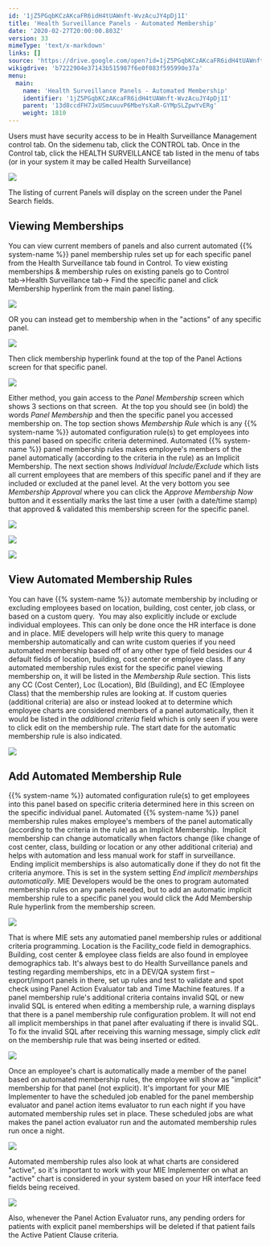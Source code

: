 ```yaml
---
id: '1jZ5PGqbKCzAKcaFR6idH4tUAWnft-WvzAcuJY4pDj1I'
title: 'Health Surveillance Panels - Automated Membership'
date: '2020-02-27T20:00:00.803Z'
version: 33
mimeType: 'text/x-markdown'
links: []
source: 'https://drive.google.com/open?id=1jZ5PGqbKCzAKcaFR6idH4tUAWnft-WvzAcuJY4pDj1I'
wikigdrive: 'b7222904e37143b515987f6e0f083f595990e37a'
menu:
  main:
    name: 'Health Surveillance Panels - Automated Membership'
    identifier: '1jZ5PGqbKCzAKcaFR6idH4tUAWnft-WvzAcuJY4pDj1I'
    parent: '13d8ccdFH7JxUSmcuuvP6MbeYsXaR-GYMpSLZpwYvERg'
    weight: 1810
---
```

Users must have security access to be in Health Surveillance Management control tab. On the sidemenu tab, click the CONTROL tab. Once in the Control tab, click the HEALTH SURVEILLANCE tab listed in the menu of tabs (or in your system it may be called Health Surveillance)

![](../health-surveillance-panels-automated-membership.assets/100002010000053F000001946B012D226089705B.png)

The listing of current Panels will display on the screen under the Panel Search fields.

## Viewing Memberships

You can view current members of panels and also current automated {{% system-name %}} panel membership rules set up for each specific panel from the Health Surveillance tab found in Control.
To view existing memberships & membership rules on existing panels go to Control tab→Health Surveillance tab→ Find the specific panel and click Membership hyperlink from the main panel listing.

![](../health-surveillance-panels-automated-membership.assets/100002010000042B0000009D76F89B671B7210CA.png)

OR you can instead get to membership when in the "actions" of any specific panel.

![](../health-surveillance-panels-automated-membership.assets/100002010000042500000094ACB96F8D8ED86ECF.png)

Then click membership hyperlink found at the top of the Panel Actions screen for that specific panel.

![](../health-surveillance-panels-automated-membership.assets/1000020100000459000000EBD430A47C6195FC9B.png)

Either method, you gain access to the *Panel Membership* screen which shows 3 sections on that screen.  At the top you should see (in bold) the words *Panel Membership* and then the specific panel you accessed membership on.
The top section shows *Membership Rule* which is any {{% system-name %}} automated configuration rule(s) to get employees into this panel based on specific criteria determined. Automated {{% system-name %}} panel membership rules makes employee's members of the panel automatically (according to the criteria in the rule) as an Implicit Membership.
The next section shows *Individual Include/Exclude* which lists all current employees that are members of this specific panel and if they are included or excluded at the panel level.
At the very bottom you see *Membership Approval* where you can click the *Approve Membership Now* button and it essentially marks the last time a user (with a date/time stamp) that approved & validated this membership screen for the specific panel.

![](../health-surveillance-panels-automated-membership.assets/10000201000004540000011776BDB69687794A3B.png)


![](../health-surveillance-panels-automated-membership.assets/10000201000000D70000004F9263040C6BC7887F.png)


![](../health-surveillance-panels-automated-membership.assets/10000201000001040000004E4F6980F42045AE08.png)


## View Automated Membership Rules

You can have {{% system-name %}} automate membership by including or excluding employees based on location, building, cost center, job class, or based on a custom query.  You may also explicitly include or exclude individual employees. This can only be done once the HR interface is done and in place. MIE developers will help write this query to manage membership automatically and can write custom queries if you need automated membership based off of any other type of field besides our 4 default fields of location, building, cost center or employee class.
If any automated membership rules exist for the specific panel viewing membership on, it will be listed in the *Membership Rule* section. This lists any CC (Cost Center), Loc (Location), Bld (Building), and EC (Employee Class) that the membership rules are looking at. If custom queries (additional criteria) are also or instead looked at to determine which employee charts are considered members of a panel automatically, then it would be listed in the *additional criteria* field which is only seen if you were to click edit on the membership rule. The start date for the automatic membership rule is also indicated.

![](../health-surveillance-panels-automated-membership.assets/100002010000040A0000007414E7212513B371E7.png)


## Add Automated Membership Rule

{{% system-name %}} automated configuration rule(s) to get employees into this panel based on specific criteria determined here in this screen on the specific individual panel. Automated {{% system-name %}} panel membership rules makes employee's members of the panel automatically (according to the criteria in the rule) as an Implicit Membership.  Implicit membership can change automatically when factors change (like change of cost center, class, building or location or any other additional criteria) and helps with automation and less manual work for staff in surveillance.  Ending implicit memberships is also automatically done if they do not fit the criteria anymore. This is set in the system setting *End implicit memberships automatically*.
MIE Developers would be the ones to program automated membership rules on any panels needed, but to add an automatic implicit membership rule to a specific panel you would click the Add Membership Rule hyperlink from the membership screen.

![](../health-surveillance-panels-automated-membership.assets/1000000000000422000001B7C80B202FBADF0C2E.png)

That is where MIE sets any automatied panel membership rules or additional criteria programming. Location is the Facility_code field in demographics. Building, cost center & employee class fields are also found in employee demographics tab.
It's always best to do Health Surveillance panels and testing regarding memberships, etc in a DEV/QA system first – export/import panels in there, set up rules and test to validate and spot check using Panel Action Evaluator tab and Time Machine features.
If a panel membership rule's additional criteria contains invalid SQL or new invalid SQL is entered when editing a membership rule, a warning displays that there is a panel membership rule configuration problem. It will not end all implicit memberships in that panel after evaluating if there is invalid SQL. To fix the invalid SQL after receiving this warning message, simply click *edit* on the membership rule that was being inserted or edited.

![](../health-surveillance-panels-automated-membership.assets/10000000000005560000020111020B7D06AFBF5F.png)

Once an employee's chart is automatically made a member of the panel based on automated membership rules, the employee will show as "implicit" membership for that panel (not explicit). It's important for your MIE Implementer to have the scheduled job enabled for the panel membership evaluator and panel action items evaluator to run each night if you have automated membership rules set in place. These scheduled jobs are what makes the panel action evaluator run and the automated membership rules run once a night.

![](../health-surveillance-panels-automated-membership.assets/10000201000004A000000099731280BC87279565.png)

Automated membership rules also look at what charts are considered "active", so it's important to work with your MIE Implementer on what an "active" chart is considered in your system based on your HR interface feed fields being received.

![](../health-surveillance-panels-automated-membership.assets/100002010000025700000054713C3343376FDD83.png)

Also, whenever the Panel Action Evaluator runs, any pending orders for patients with explicit panel memberships will be deleted if that patient fails the Active Patient Clause criteria.
